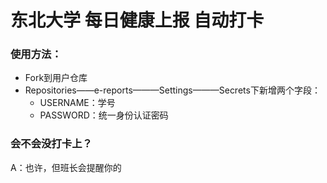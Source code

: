 # 东北大学 每日健康上报 自动打卡
### 使用方法：
+ Fork到用户仓库
+ Repositories——e-reports———Settings———Secrets下新增两个字段：
  + USERNAME：学号
  + PASSWORD：统一身份认证密码
### 会不会没打卡上？
A：也许，但班长会提醒你的

